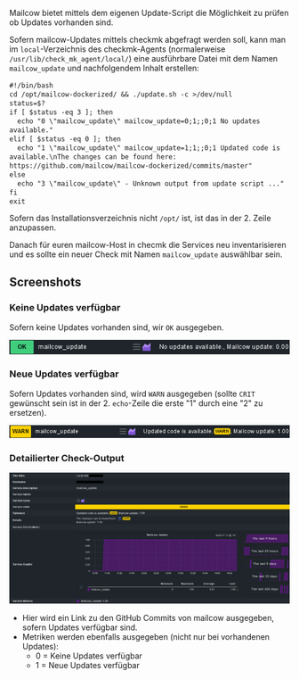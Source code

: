 Mailcow bietet mittels dem eigenen Update-Script die Möglichkeit zu prüfen ob Updates vorhanden sind.

Sofern mailcow-Updates mittels checkmk abgefragt werden soll, kann man im `local`-Verzeichnis des checkmk-Agents (normalerweise `/usr/lib/check_mk_agent/local/`) eine ausführbare Datei mit dem Namen `mailcow_update` und nachfolgendem Inhalt erstellen:

````
#!/bin/bash
cd /opt/mailcow-dockerized/ && ./update.sh -c >/dev/null
status=$?
if [ $status -eq 3 ]; then
  echo "0 \"mailcow_update\" mailcow_update=0;1;;0;1 No updates available."
elif [ $status -eq 0 ]; then
  echo "1 \"mailcow_update\" mailcow_update=1;1;;0;1 Updated code is available.\nThe changes can be found here: https://github.com/mailcow/mailcow-dockerized/commits/master"
else
  echo "3 \"mailcow_update\" - Unknown output from update script ..."
fi
exit
````

Sofern das Installationsverzeichnis nicht `/opt/` ist, ist das in der 2. Zeile anzupassen.

Danach für euren mailcow-Host in checmk die Services neu inventarisieren und es sollte ein neuer Check mit Namen `mailcow_update` auswählbar sein.

## Screenshots

### Keine Updates verfügbar

Sofern keine Updates vorhanden sind, wir `OK` ausgegeben.

![No update available](../../assets/images/checkmk/no_updates_available.png)

### Neue Updates verfügbar

Sofern Updates vorhanden sind, wird `WARN` ausgegeben (sollte `CRIT` gewünscht sein ist in der 2. `echo`-Zeile die erste "1" durch eine "2" zu ersetzen).

![Updates available](../../assets/images/checkmk/updates_available.png)

### Detailierter Check-Output

![Long check output](../../assets/images/checkmk/long_check_output.png)

- Hier wird ein Link zu den GitHub Commits von mailcow ausgegeben, sofern Updates verfügbar sind.
- Metriken werden ebenfalls ausgegeben (nicht nur bei vorhandenen Updates):
  - 0 = Keine Updates verfügbar
  - 1 = Neue Updates verfügbar
